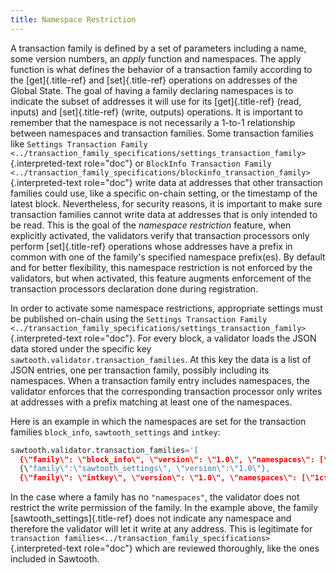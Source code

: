 ```yaml
---
title: Namespace Restriction
---
```


A transaction family is defined by a set of parameters including a name,
some version numbers, an *apply* function and namespaces. The apply
function is what defines the behavior of a transaction family according
to the [get]{.title-ref} and [set]{.title-ref} operations on addresses
of the Global State. The goal of having a family declaring namespaces is
to indicate the subset of addresses it will use for its
[get]{.title-ref} (read, inputs) and [set]{.title-ref} (write, outputs)
operations. It is important to remember that the namespace is not
necessarily a 1-to-1 relationship between namespaces and transaction
families. Some transaction families like `Settings
Transaction Family
<../transaction_family_specifications/settings_transaction_family>`{.interpreted-text
role="doc"} or `BlockInfo Transaction Family
<../transaction_family_specifications/blockinfo_transaction_family>`{.interpreted-text
role="doc"} write data at addresses that other transaction families
could use, like a specific on-chain setting, or the timestamp of the
latest block. Nevertheless, for security reasons, it is important to
make sure transaction families cannot write data at addresses that is
only intended to be read. This is the goal of the *namespace
restriction* feature, when explicitly activated, the validators verify
that transaction processors only perform [set]{.title-ref} operations
whose addresses have a prefix in common with one of the family's
specified namespace prefix(es). By default and for better flexibility,
this namespace restriction is not enforced by the validators, but when
activated, this feature augments enforcement of the transaction
processors declaration done during registration.

In order to activate some namespace restrictions, appropriate settings
must be published on-chain using the `Settings Transaction Family
<../transaction_family_specifications/settings_transaction_family>`{.interpreted-text
role="doc"}. For every block, a validator loads the JSON data stored
under the specific key `sawtooth.validator.transaction_families`. At
this key the data is a list of JSON entries, one per transaction family,
possibly including its namespaces. When a transaction family entry
includes namespaces, the validator enforces that the corresponding
transaction processor only writes at addresses with a prefix matching at
least one of the namespaces.

Here is an example in which the namespaces are set for the transaction
families `block_info`, `sawtooth_settings` and `intkey`:

``` python
sawtooth.validator.transaction_families='[
  {\"family\": \"block_info\", \"version\": \"1.0\", \"namespaces\": [\"00b10c\"]},
  {\"family\":\"sawtooth_settings\", \"version\":\"1.0\"},
  {\"family\": \"intkey\", \"version\": \"1.0\", \"namespaces\": [\"1cf126\"]} ]'
```

In the case where a family has no `"namespaces"`, the validator does not
restrict the write permission of the family. In the example above, the
family [sawtooth_settings]{.title-ref} does not indicate any namespace
and therefore the validator will let it write at any address. This is
legitimate for `transaction
families<../transaction_family_specifications>`{.interpreted-text
role="doc"} which are reviewed thoroughly, like the ones included in
Sawtooth.
